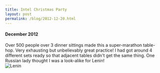 ```yaml
---
title: Intel Christmas Party 
layout: post
permalink: /blog/2012-12-20.html
---
```



#### December 2012
Over 500 people over 3 dinner sittings made this a super-marathon table-hop. Very exhausting but unbelievably great practice! I had got around 4 different sets ready so that adjacent tables didn't get the same thing. One Russian lady thought I was a look-alike for Lenin!  
![Lenin](http://images.wolfgangsvault.com/vladimir-ilyich-lenin/poster/memorabilia/ZZZ002768-PO.jpg)
